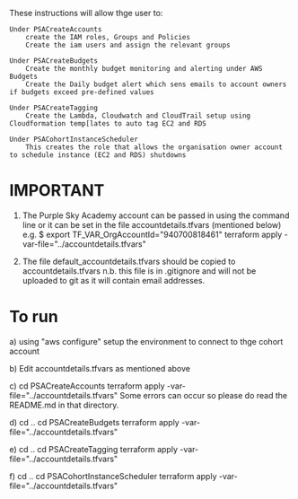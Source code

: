 These instructions will allow thge user to:

	Under PSACreateAccounts
	 	create the IAM roles, Groups and Policies
		Create the iam users and assign the relevant groups

	Under PSACreateBudgets
		Create the monthly budget monitoring and alerting under AWS Budgets
		Create the Daily budget alert which sens emails to account owners if budgets exceed pre-defined values 

	Under PSACreateTagging
		Create the Lambda, Cloudwatch and CloudTrail setup using Cloudformation temp[lates to auto tag EC2 and RDS

	Under PSACohortInstanceScheduler
		This creates the role that allows the organisation owner account to schedule instance (EC2 and RDS) shutdowns 

IMPORTANT
=========

1) 	The Purple Sky Academy account can be passed in using the command line or it can be set in the file accountdetails.tfvars (mentioned below)
	e.g.
		$ export TF_VAR_OrgAccountId="940700818461"
        terraform apply -var-file="../accountdetails.tfvars"

2) 	The file default_accountdetails.tfvars should be copied to accountdetails.tfvars
	n.b. this file is in .gitignore and will not be uploaded to git as it will contain email addresses.

To run
======

a)	using "aws configure" setup the environment to connect to thge cohort account

b) 	Edit accountdetails.tfvars as mentioned above

c) 	cd PSACreateAccounts
	terraform apply -var-file="../accountdetails.tfvars"
	Some errors can occur so please do read the README.md in that directory.

d) 	cd ..
	cd PSACreateBudgets
        terraform apply -var-file="../accountdetails.tfvars"

e)	cd ..
	cd PSACreateTagging
        terraform apply -var-file="../accountdetails.tfvars"

f)	cd ..
	cd PSACohortInstanceScheduler
        terraform apply -var-file="../accountdetails.tfvars"

